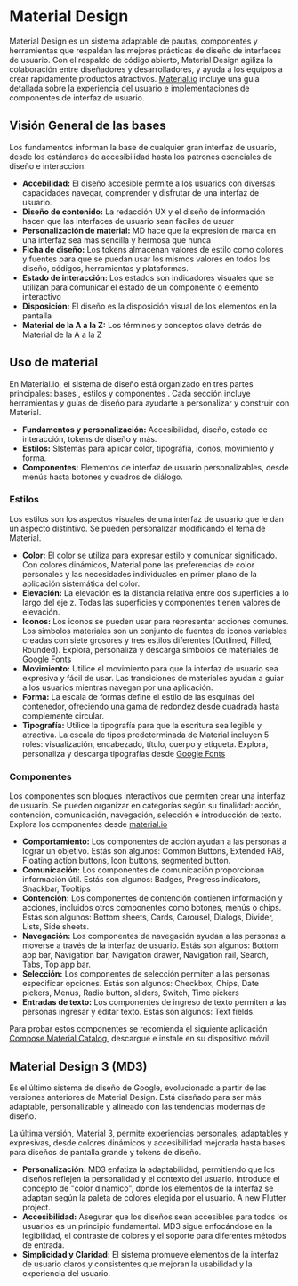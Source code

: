 # Material Design

Material Design es un sistema adaptable de pautas, componentes y herramientas que respaldan las mejores prácticas de diseño de interfaces de usuario. Con el respaldo de código abierto, Material Design agiliza la colaboración entre diseñadores y desarrolladores, y ayuda a los equipos a crear rápidamente productos atractivos. [Material.io](https://m3.material.io/) incluye una guía detallada sobre la experiencia del usuario e implementaciones de componentes de interfaz de usuario.

## Visión General de las bases

Los fundamentos informan la base de cualquier gran interfaz de usuario, desde los estándares de accesibilidad hasta los patrones esenciales de diseño e interacción.

- **Accebilidad:** El diseño accesible permite a los usuarios con diversas capacidades navegar, comprender y disfrutar de una interfaz de usuario.
- **Diseño de contenido:** La redacción UX y el diseño de información hacen que las interfaces de usuario sean fáciles de usuar
- **Personalización de material:** MD hace que la expresión de marca en una interfaz sea más sencilla y hermosa que nunca
- **Ficha de diseño:** Los tokens almacenan valores de estilo como colores y fuentes para que se puedan usar los mismos valores en todos los diseño, códigos, herramientas y plataformas.
- **Estado de interacción:** Los estados son indicadores visuales que se utilizan para comunicar el estado de un componente o elemento interactivo
- **Disposición:** El diseño es la disposición visual de los elementos en la pantalla
- **Material de la A a la Z:** Los términos y conceptos clave detrás de Material de la A a la Z

## Uso de material

En Material.io, el sistema de diseño está organizado en tres partes principales: bases , estilos y componentes . Cada sección incluye herramientas y guías de diseño para ayudarte a personalizar y construir con Material.

- **Fundamentos y personalización:** Accesibilidad, diseño, estado de interacción, tokens de diseño y más.
- **Estilos:** SIstemas para aplicar color, tipografía, iconos, movimiento y forma.
- **Componentes:** Elementos de interfaz de usuario personalizables, desde menús hasta botones y cuadros de diálogo.

### Estilos

Los estilos son los aspectos visuales de una interfaz de usuario que le dan un aspecto distintivo. Se pueden personalizar modificando el tema de Material.

- **Color:** El color se utiliza para expresar estilo y comunicar significado. Con colores dinámicos, Material pone las preferencias de color personales y las necesidades individuales en primer plano de la aplicación sistemática del color.
- **Elevación:** La elevación es la distancia relativa entre dos superficies a lo largo del eje z. Todas las superficies y componentes tienen valores de elevación.
- **Iconos:** Los iconos se pueden usar para representar acciones comunes. Los simbolos materiales son un conjunto de fuentes de iconos variables creadas con siete grosores y tres estilos diferentes (Outlined, Filled, Rounded). Explora, personaliza y descarga símbolos de materiales de [Google Fonts](https://fonts.google.com/icons)
- **Movimiento:** Utilice el movimiento para que la interfaz de usuario sea expresiva y fácil de usar. Las transiciones de materiales ayudan a guiar a los usuarios mientras navegan por una aplicación.
- **Forma:** La escala de formas define el estilo de las esquinas del contenedor, ofreciendo una gama de redondez desde cuadrada hasta complemente circular.
- **Tipografía:** Utilice la tipografía para que la escritura sea legible y atractiva. La escala de tipos predeterminada de Material incluyen 5 roles: visualización, encabezado, título, cuerpo y etiqueta. Explora, personaliza y descarga tipografías desde [Google Fonts](https://fonts.google.com/)

### Componentes

Los componentes son bloques interactivos que permiten crear una interfaz de usuario. Se pueden organizar en categorías según su finalidad: acción, contención, comunicación, navegación, selección e introducción de texto. Explora los componentes desde [material.io](https://m3.material.io/components)

- **Comportamiento:** Los componentes de acción ayudan a las personas a lograr un objetivo. Estás son algunos: Common Buttons, Extended FAB, Floating action buttons, Icon buttons, segmented button.
- **Comunicación:** Los componentes de comunicación proporcionan información útil. Estás son algunos: Badges, Progress indicators, Snackbar, Tooltips
- **Contención:** Los componentes de contención contienen información y acciones, incluidos otros componentes como botones, menús o chips. Estas son algunos: Bottom sheets, Cards, Carousel, Dialogs, Divider, Lists, Side sheets.
- **Navegación:** Los componentes de navegación ayudan a las personas a moverse a través de la interfaz de usuario. Estás son algunos: Bottom app bar, Navigation bar, Navigation drawer, Navigation rail, Search, Tabs, Top app bar.
- **Selección:** Los componentes de selección permiten a las personas especificar opciones. Estás son algunos: Checkbox, Chips, Date pickers, Menus, Radio button, sliders, Switch, Time pickers
- **Entradas de texto:** Los componentes de ingreso de texto permiten a las personas ingresar y editar texto. Estás son algunos: Text fields.

Para probar estos componentes se recomienda el siguiente aplicación [Compose Material Catalog](https://play.google.com/store/apps/details?id=androidx.compose.material.catalog&pcampaignid=web_share), descargue e instale en su dispositivo móvil.

## Material Design 3 (MD3)

Es el último sistema de diseño de Google, evolucionado a partir de las versiones anteriores de Material Design. Está diseñado para ser más adaptable, personalizable y alineado con las tendencias modernas de diseño.

La última versión, Material 3, permite experiencias personales, adaptables y expresivas, desde colores dinámicos y accesibilidad mejorada hasta bases para diseños de pantalla grande y tokens de diseño.

- **Personalización:** MD3 enfatiza la adaptabilidad, permitiendo que los diseños reflejen la personalidad y el contexto del usuario. Introduce el concepto de "color dinámico", donde los elementos de la interfaz se adaptan según la paleta de colores elegida por el usuario.
A new Flutter project.
- **Accesibilidad:** Asegurar que los diseños sean accesibles para todos los usuarios es un principio fundamental. MD3 sigue enfocándose en la legibilidad, el contraste de colores y el soporte para diferentes métodos de entrada.
- **Simplicidad y Claridad:** El sistema promueve elementos de la interfaz de usuario claros y consistentes que mejoran la usabilidad y la experiencia del usuario.
